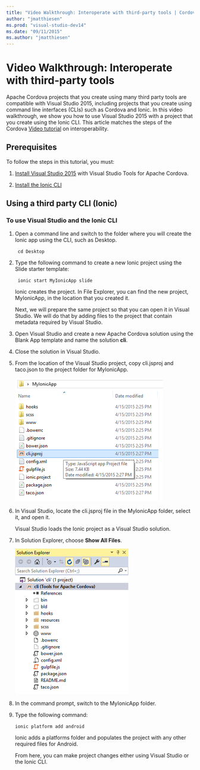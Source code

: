```yaml
---
title: "Video Walkthrough: Interoperate with third-party tools | Cordova"
author: "jmatthiesen"
ms.prod: "visual-studio-dev14"
ms.date: "09/11/2015"
ms.author: "jmatthiesen"
---
```


# Video Walkthrough: Interoperate with third-party tools

Apache Cordova projects that you create using many third party tools are compatible with Visual Studio 2015, including projects that you create using command line interfaces (CLIs) such as Cordova and Ionic. In this video walkthrough, we show you how to use Visual Studio 2015 with a project that you create using the Ionic CLI. This article matches the steps of the Cordova [Video tutorial](http://go.microsoft.com/fwlink/p/?LinkID=534728) on interoperability.

## Prerequisites

To follow the steps in this tutorial, you must:

1. [Install Visual Studio 2015](./getting-started/install-vs-tools-apache-cordova.md) with Visual Studio Tools for Apache Cordova.

2. [Install the Ionic CLI](http://ionicframework.com/docs/cli/install.html)

## Using a third party CLI (Ionic)

### To use Visual Studio and the Ionic CLI

1. Open a command line and switch to the folder where you will create the Ionic app using the CLI, such as Desktop.

        cd Desktop

2. Type the following command to create a new Ionic project using the Slide starter template:

        ionic start MyIonicApp slide

    Ionic creates the project. In File Explorer, you can find the new project, MyIonicApp, in the location that you created it.

    Next, we will prepare the same project so that you can open it in Visual Studio. We will do that by adding files to the project that contain metadata required by Visual Studio.

3. Open Visual Studio and create a new Apache Cordova solution using the Blank App template and name the solution **cli**.

4. Close the solution in Visual Studio.

5. From the location of the Visual Studio project, copy cli.jsproj and taco.json to the project folder for MyIonicApp.

    ![Project structure in Ionic](media/interoperability/IC795791.png)

6. In Visual Studio, locate the cli.jsproj file in the MyIonicApp folder, select it, and open it.

    Visual Studio loads the Ionic project as a Visual Studio solution.

7. In Solution Explorer, choose **Show All Files**.

    ![Project structure in Visual Studio](media/interoperability/IC795803.png)

8. In the command prompt, switch to the MyIonicApp folder.

9. Type the following command:

       ionic platform add android

    Ionic adds a platforms folder and populates the project with any other required files for Android.

    From here, you can make project changes either using Visual Studio or the Ionic CLI.
